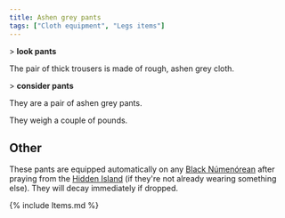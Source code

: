 ```yaml
---
title: Ashen grey pants
tags: ["Cloth equipment", "Legs items"]
---
```

\> **look pants**

The pair of thick trousers is made of rough, ashen grey cloth.

\> **consider pants**

They are a pair of ashen grey pants.

They weigh a couple of pounds.

## Other

These pants are equipped automatically on any [Black
Númenórean](Black_Númenórean "wikilink") after praying from the [Hidden
Island](Hidden_Island "wikilink") (if they're not already wearing
something else). They will decay immediately if dropped.

{% include Items.md %}
